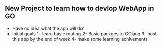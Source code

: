 ## New Project to learn how to devlop WebApp in GO

- Have no idea what the app will do'
- initial goals 
	1- learn basic routing
	2- Basic packges in GOlang
	3- host this app by the end of week
	4- make some learning achivements

